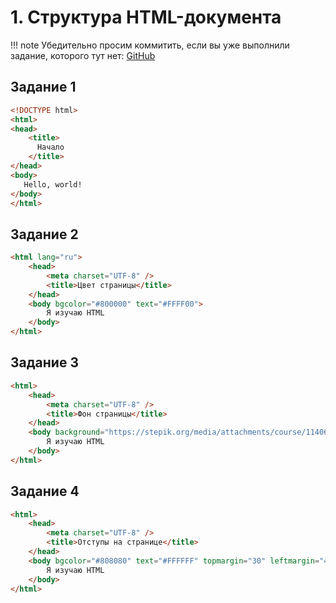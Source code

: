 # 1. Структура HTML-документа

!!! note
    Убедительно просим коммитить, если вы уже выполнили задание, которого тут нет: [GitHub](https://github.com/mraliscoder/web-dvfu-gdz)

## Задание 1
```html
<!DOCTYPE html>
<html>
<head>
    <title>
      Начало
    </title>
</head>
<body>
   Hello, world!    
</body>
</html>
```

## Задание 2
```html
<html lang="ru">
    <head>
        <meta charset="UTF-8" />
        <title>Цвет страницы</title>
    </head>
    <body bgcolor="#800000" text="#FFFF00">
        Я изучаю HTML
    </body>
</html>
```

## Задание 3
```html
<html>
    <head>
        <meta charset="UTF-8" />
        <title>Фон страницы</title>
    </head>
    <body background="https://stepik.org/media/attachments/course/114064/bg_2.jpg" text="purple">
        Я изучаю HTML
    </body>
</html>
```

## Задание 4
```html
<html>
    <head>
        <meta charset="UTF-8" />
        <title>Отступы на странице</title>
    </head>
    <body bgcolor="#808080" text="#FFFFFF" topmargin="30" leftmargin="40">
        Я изучаю HTML
    </body>
</html>
```